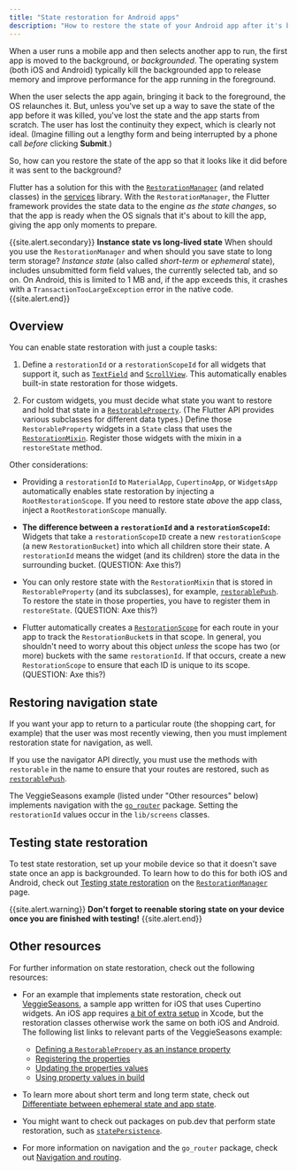 ```yaml
--- 
title: "State restoration for Android apps"
description: "How to restore the state of your Android app after it's been killed by the OS."
---
```


When a user runs a mobile app and then selects another
app to run, the first app is moved to the background,
or _backgrounded_. The operating system (both iOS and Android)
typically kill the backgrounded app to release memory and
improve performance for the app running in the foreground.

When the user selects the app again, bringing it
back to the foreground, the OS relaunches it.
But, unless you've set up a way to save the
state of the app before it was killed,
you've lost the state and the app starts from scratch.
The user has lost the continuity they expect,
which is clearly not ideal.
(Imagine filling out a lengthy form and being interrupted
by a phone call _before_ clicking **Submit**.)

So, how can you restore the state of the app so that
it looks like it did before it was sent to the
background?

Flutter has a solution for this with the
[`RestorationManager`][] (and related classes)
in the [services][] library.
With the `RestorationManager`, the Flutter framework
provides the state data to the engine _as the state
changes_, so that the app is ready when the OS signals
that it's about to kill the app, giving the app only
moments to prepare.

{{site.alert.secondary}}
  **Instance state vs long-lived state**
  When should you use the `RestorationManager` and
  when should you save state to long term storage?
  _Instance state_
  (also called _short-term_ or _ephemeral_ state),
  includes unsubmitted form field values, the currently
  selected tab, and so on. On Android, this is
  limited to 1 MB and, if the app exceeds this,
  it crashes with a `TransactionTooLargeException`
  error in the native code.
{{site.alert.end}}

[state]: {{site.url}}/development/data-and-backend/state-mgmt/ephemeral-vs-app

## Overview

You can enable state restoration with just a couple tasks:

1. Define a `restorationId` or a `restorationScopeId`
   for all widgets that support it,
   such as [`TextField`][] and [`ScrollView`][].
   This automatically enables built-in state restoration
   for those widgets.

2. For custom widgets,
   you must decide what state you want to restore
   and hold that state in a [`RestorableProperty`][].
   (The Flutter API provides various subclasses for
   different data types.)
   Define those `RestorableProperty` widgets 
   in a `State` class that uses the [`RestorationMixin`][].
   Register those widgets with the mixin in a
   `restoreState` method.

Other considerations:

* Providing a `restorationId` to
  `MaterialApp`, `CupertinoApp`, or `WidgetsApp`
  automatically enables state restoration by
  injecting a `RootRestorationScope`.
  If you need to restore state _above_ the app class,
  inject a `RootRestorationScope` manually.

* **The difference between a `restorationId` and
  a `restorationScopeId`:** Widgets that take a
  `restorationScopeID` create a new `restorationScope`
  (a new `RestorationBucket`) into which all children
  store their state. A `restorationId` means the widget
  (and its children) store the data in the surrounding bucket.
  (QUESTION: Axe this?)

* You can only restore state with the `RestorationMixin`
  that is stored in `RestorableProperty` (and its subclasses),
  for example, [`restorablePush`][].
  To restore the state in those properties,
  you have to register them in `restoreState`.
  (QUESTION: Axe this?)

* Flutter automatically creates a
  [`RestorationScope`][] for each route in your
  app to track the `RestorationBucket`s in that scope.
  In general, you shouldn't need to worry about
  this object _unless_ the scope has two (or more) buckets with
  the same `restorationId`. If that occurs,
  create a new `RestorationScope` to ensure
  that each ID is unique to its scope.
  (QUESTION: Axe this?)

[a bit of extra setup]: {{site.api}}/flutter/services/RestorationManager-class.html#state-restoration-on-ios
[`registerForRestoration`]: {{site.api}}/flutter/widgets/RestorationMixin/registerForRestoration.html
[`restorationId`]: {{site.api}}/flutter/widgets/RestorationScope/restorationId.html
[`restorationScopeId`]: {{site.api}}/flutter/widgets/RestorationScope/restorationScopeId.html
[`RestorationMixin`]: {{site.api}}/flutter/widgets/RestorationMixin-mixin.html
[`RestorationScope`]: {{site.api}}/flutter/widgets/RestorationScope-class.html
[`restoreState`]: {{site.api}}/flutter/widgets/RestorationMixin/restoreState.html
[VeggieSeasons]: {{site.github}}/flutter/samples/tree/master/veggieseasons

## Restoring navigation state

If you want your app to return to a particular route
(the shopping cart, for example) that the user was most
recently viewing, then you must implement
restoration state for navigation, as well.

If you use the navigator API directly,
you must use the methods with `restorable`
in the name to ensure that your routes are restored,
such as [`restorablePush`][].

The VeggieSeasons example (listed under "Other resources" below)
implements navigation with the [`go_router`][] package.
Setting the `restorationId`
values occur in the `lib/screens` classes.

## Testing state restoration

To test state restoration, set up your mobile device so that
it doesn't save state once an app is backgrounded.
To learn how to do this for both iOS and Android,
check out [Testing state restoration][] on the
[`RestorationManager`][] page.

{{site.alert.warning}}
  **Don't forget to reenable
  storing state on your device once you are
  finished with testing!**
{{site.alert.end}}

[Testing state restoration]: {{site.api}}/flutter/services/RestorationManager-class.html#testing-state-restoration
[`FlutterViewController`]: {{site.api}}/objcdoc/Classes/FlutterViewController.html
[`RestorationBucket`]: {{site.api}}/flutter/services/RestorationBucket-class.html
[`RestorationManager`]: {{site.api}}/flutter/services/RestorationManager-class.html
[services]: {{site.api}}/flutter/services/services-library.html

## Other resources

For further information on state restoration,
check out the following resources:

* For an example that implements state restoration, 
  check out [VeggieSeasons][], a sample app written
  for iOS that uses Cupertino widgets. An iOS app requires
  [a bit of extra setup][] in Xcode, but the restoration
  classes otherwise work the same on both iOS and Android.<br>
  The following list links to relevant parts of the VeggieSeasons
  example:
    * [Defining a `RestorablePropery` as an instance property]({{site.github}}/flutter/samples/blob/604c82cd7c9c7807ff6c5ca96fbb01d44a4f2c41/veggieseasons/lib/widgets/trivia.dart#L33-L37)
    * [Registering the properties]({{site.github}}/flutter/samples/blob/604c82cd7c9c7807ff6c5ca96fbb01d44a4f2c41/veggieseasons/lib/widgets/trivia.dart#L49-L54)
    * [Updating the properties values]({{site.github}}/flutter/samples/blob/604c82cd7c9c7807ff6c5ca96fbb01d44a4f2c41/veggieseasons/lib/widgets/trivia.dart#L108-L109)
    * [Using property values in build]({{site.github}}/flutter/samples/blob/604c82cd7c9c7807ff6c5ca96fbb01d44a4f2c41/veggieseasons/lib/widgets/trivia.dart#L205-L210)<br>

* To learn more about short term and long term state,
  check out [Differentiate between ephemeral state
  and app state][state].

* You might want to check out packages on pub.dev that
  perform state restoration, such as [`statePersistence`][].

* For more information on navigation and the
  `go_router` package, check out [Navigation and routing][].

[`RestorableProperty`]: {{site.api}}/flutter/widgets/RestorableProperty-class.html
[`RestorationMixin`]: {{site.api}}/flutter/widgets/RestorationMixin-mixin.html
[`restorablePush`]: {{site.api}}/flutter/widgets/Navigator/restorablePush.html
[`ScrollView`]: {{site.api}}/flutter/widgets/ScrollView/restorationId.html
[`statePersistence`]: {{site.pub-pkg}}/state_persistence
[`TextField`]: {{site.api}}/flutter/material/TextField/restorationId.html
[`restorablePush`]: {{site.api}}/flutter/widgets/Navigator/restorablePush.html
[`go_router`]: {{site.pub}}/packages/go_router
[Navigation and routing]: {{site.url}}/development/ui/navigation
